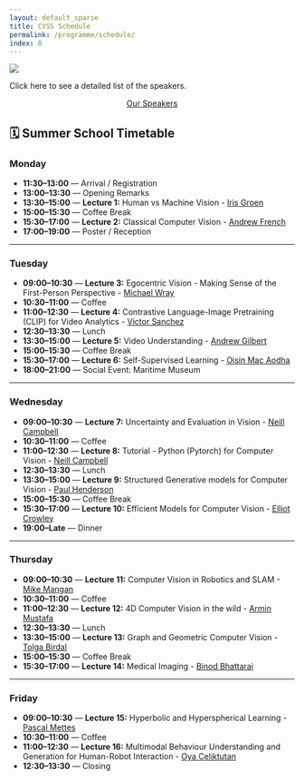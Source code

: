 ```yaml
---
layout: default_sparse
title: CVSS Schedule
permalink: /programme/schedule/
index: 0
---
```


<img src="{{ site.baseurl }}/assets/images/timetable.png" class="img-fluid" style="max-width: 100%;">

Click here to see a detailed list of the speakers. 

<p style="text-align: center;"><a class="btn btn-primary" role="button" href="{{site.baseurl}}{% link speakers.md %}/#keynote-01">Our Speakers</a></p>

## 🗓️ Summer School Timetable

### Monday

- **11:30–13:00** — Arrival / Registration
- **13:00–13:30** — Opening Remarks 
- **13:30–15:00** — **Lecture 1:** Human vs Machine Vision - [Iris Groen](https://cvss.bmva.org/speakers/#keynote-01)  
- **15:00–15:30** — Coffee Break  
- **15:30–17:00** — **Lecture 2:** Classical Computer Vision - [Andrew French](https://cvss.bmva.org/speakers/#keynote-02)  
- **17:00–19:00** — Poster / Reception

---

### Tuesday

- **09:00–10:30** — **Lecture 3:** Egocentric Vision - Making Sense of the First-Person Perspective - [Michael Wray](https://cvss.bmva.org/speakers/#keynote-03)  
- **10:30–11:00** — Coffee  
- **11:00–12:30** — **Lecture 4:** Contrastive Language-Image Pretraining (CLIP) for Video Analytics - [Victor Sanchez](https://cvss.bmva.org/speakers/#keynote-04)  
- **12:30–13:30** — Lunch  
- **13:30–15:00** — **Lecture 5:** Video Understanding - [Andrew Gilbert](https://cvss.bmva.org/speakers/#keynote-05)  
- **15:00–15:30** — Coffee Break  
- **15:30–17:00** — **Lecture 6:** Self-Supervised Learning - [Oisin Mac Aodha](https://cvss.bmva.org/speakers/#keynote-06)  
- **18:00–21:00** — Social Event: Maritime Museum

---

### Wednesday

- **09:00–10:30** — **Lecture 7:** Uncertainty and Evaluation in Vision - [Neill Campbell](https://cvss.bmva.org/speakers/#keynote-07)  
- **10:30–11:00** — Coffee  
- **11:00–12:30** — **Lecture 8:** Tutorial - Python (Pytorch) for Computer Vision - [Neill Campbell](https://cvss.bmva.org/speakers/#keynote-07)  
- **12:30–13:30** — Lunch  
- **13:30–15:00** — **Lecture 9:** Structured Generative models for Computer Vision - [Paul Henderson](https://cvss.bmva.org/speakers/#keynote-09)  
- **15:00–15:30** — Coffee Break  
- **15:30–17:00** — **Lecture 10:** Efficient Models for Computer Vision - [Elliot Crowley](https://cvss.bmva.org/speakers/#keynote-10)  
- **19:00–Late** — Dinner

---

### Thursday

- **09:00–10:30** — **Lecture 11:** Computer Vision in Robotics and SLAM - [Mike Mangan](https://cvss.bmva.org/speakers/#keynote-11)  
- **10:30–11:00** — Coffee  
- **11:00–12:30** — **Lecture 12:** 4D Computer Vision in the wild - [Armin Mustafa](https://cvss.bmva.org/speakers/#keynote-12)  
- **12:30–13:30** — Lunch  
- **13:30–15:00** — **Lecture 13:** Graph and Geometric Computer Vision - [Tolga Birdal](https://cvss.bmva.org/speakers/#keynote-13)  
- **15:00–15:30** — Coffee Break  
- **15:30–17:00** — **Lecture 14:** Medical Imaging - [Binod Bhattarai](https://cvss.bmva.org/speakers/#keynote-14)

---

### Friday

- **09:00–10:30** — **Lecture 15:** Hyperbolic and Hyperspherical Learning - [Pascal Mettes](https://cvss.bmva.org/speakers/#keynote-15)  
- **10:30–11:00** — Coffee  
- **11:00–12:30** — **Lecture 16:** Multimodal Behaviour Understanding and Generation for Human-Robot Interaction - [Oya Celiktutan](https://cvss.bmva.org/speakers/#keynote-16)  
- **12:30–13:30** — Closing 

<!--  -->
